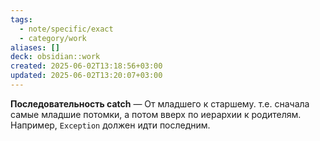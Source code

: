 ```yaml
---
tags:
  - note/specific/exact
  - category/work
aliases: []
deck: obsidian::work
created: 2025-06-02T13:18:56+03:00
updated: 2025-06-02T13:20:07+03:00
---
```


**Последовательность catch**
—
От младшего к старшему. т.е. сначала самые младшие потомки, а потом вверх по иерархии к родителям. Например, `Exception` должен идти последним.
